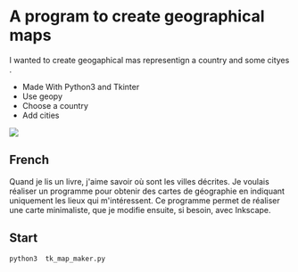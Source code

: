 #  A program to create geographical maps
I wanted to create geogaphical mas representign a country and some cityes . 

  * Made With Python3 and Tkinter
  * Use geopy
  * Choose a country
  * Add cities

![](/home/bertrand/important/prog_local/PW_31_carte_geographie_svg/docs/images/churchill.svg)

## French 
Quand je lis un livre, j'aime savoir où sont les villes décrites. Je voulais réaliser un programme pour obtenir des cartes de géographie en indiquant uniquement les lieux qui m'intéressent. Ce programme permet de réaliser une carte minimaliste, que je modifie ensuite, si besoin, avec Inkscape. 

## Start
```
python3  tk_map_maker.py
```